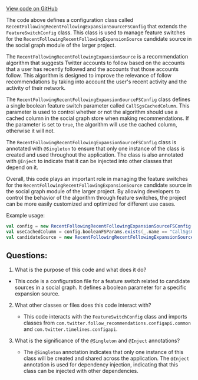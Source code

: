 [View code on GitHub](https://github.com/misbahsy/the-algorithm/follow-recommendations-service/common/src/main/scala/com/twitter/follow_recommendations/common/candidate_sources/socialgraph/RecentFollowingRecentFollowingExpansionSourceFSConfig.scala)

The code above defines a configuration class called `RecentFollowingRecentFollowingExpansionSourceFSConfig` that extends the `FeatureSwitchConfig` class. This class is used to manage feature switches for the `RecentFollowingRecentFollowingExpansionSource` candidate source in the social graph module of the larger project.

The `RecentFollowingRecentFollowingExpansionSource` is a recommendation algorithm that suggests Twitter accounts to follow based on the accounts that a user has recently followed and the accounts that those accounts follow. This algorithm is designed to improve the relevance of follow recommendations by taking into account the user's recent activity and the activity of their network.

The `RecentFollowingRecentFollowingExpansionSourceFSConfig` class defines a single boolean feature switch parameter called `CallSgsCachedColumn`. This parameter is used to control whether or not the algorithm should use a cached column in the social graph store when making recommendations. If the parameter is set to `true`, the algorithm will use the cached column, otherwise it will not.

The `RecentFollowingRecentFollowingExpansionSourceFSConfig` class is annotated with `@Singleton` to ensure that only one instance of the class is created and used throughout the application. The class is also annotated with `@Inject` to indicate that it can be injected into other classes that depend on it.

Overall, this code plays an important role in managing the feature switches for the `RecentFollowingRecentFollowingExpansionSource` candidate source in the social graph module of the larger project. By allowing developers to control the behavior of the algorithm through feature switches, the project can be more easily customized and optimized for different use cases. 

Example usage:

```scala
val config = new RecentFollowingRecentFollowingExpansionSourceFSConfig()
val useCachedColumn = config.booleanFSParams.exists(_.name == "CallSgsCachedColumn") && config.booleanFSParams.find(_.name == "CallSgsCachedColumn").get.value
val candidateSource = new RecentFollowingRecentFollowingExpansionSource(useCachedColumn)
```
## Questions: 
 1. What is the purpose of this code and what does it do?
   - This code is a configuration file for a feature switch related to candidate sources in a social graph. It defines a boolean parameter for a specific expansion source.

2. What other classes or files does this code interact with?
   - This code interacts with the `FeatureSwitchConfig` class and imports classes from `com.twitter.follow_recommendations.configapi.common` and `com.twitter.timelines.configapi`.

3. What is the significance of the `@Singleton` and `@Inject` annotations?
   - The `@Singleton` annotation indicates that only one instance of this class will be created and shared across the application. The `@Inject` annotation is used for dependency injection, indicating that this class can be injected with other dependencies.